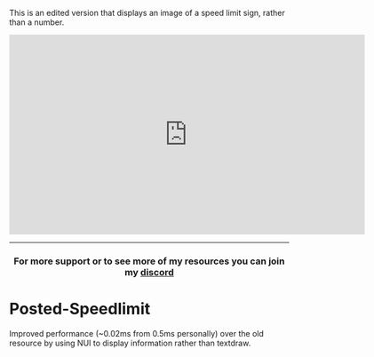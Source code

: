 This is an edited version that displays an image of a speed limit sign, rather than a number.
<iframe width="640" height="360" style="border: none;" src="https://medal.tv/clip/46659259/vpzO0ZArG" allow="autoplay" allowfullscreen></iframe>
<hr>
<h3 align='center'>For more support or to see more of my resources you can join my <a href='https://discord.gg/hmcmv3P7YW'>discord</a></h3>

# Posted-Speedlimit
Improved performance (~0.02ms from 0.5ms personally) over the old resource by using NUI to display information rather than textdraw.

